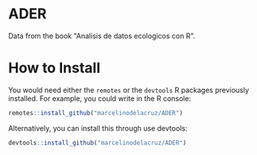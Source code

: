 # ADER
 
 Data from the book "Analisis de datos ecologicos con R".
 
 # How to Install

You would need either the `remotes` or  the `devtools` R packages previously installed. For example,  you could write in the R console:

```r
remotes::install_github("marcelinodelacruz/ADER")
```

Alternatively, you can install this through use devtools:

```r
devtools::install_github("marcelinodelacruz/ADER")
```
